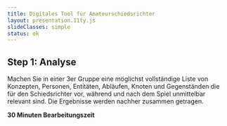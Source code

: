 ```yaml
---
title: Digitales Tool für Amateurschiedsrichter
layout: presentation.11ty.js
slideClasses: simple
status: ok
---
```


## **Step 1: Analyse**

Machen Sie in einer 3er Gruppe eine möglichst vollständige Liste von Konzepten, Personen, Entitäten, Abläufen, Knoten und Gegenständen die für den Schiedsrichter vor, während und nach dem Spiel unmittelbar relevant sind. Die Ergebnisse werden nachher zusammen getragen.

**30 Minuten Bearbeitungszeit**